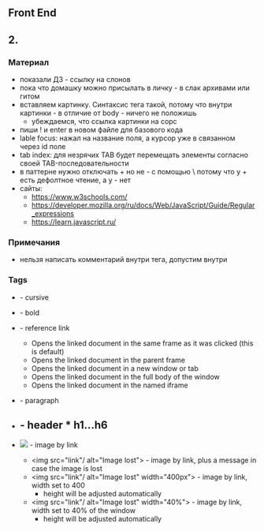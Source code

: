 ## Front End
## 2. 

### Материал
* показали ДЗ - ссылку на слонов
* пока что домашку можно присылать в личку - в слак архивами или гитом
* вставляем картинку. Синтаксис тега такой, потому что внутри картинки - в отличие от body - ничего не положишь
    * убеждаемся, что ссылка картинки на сорс
* пиши ! и enter в новом файле для базового кода
* lable focus: нажал на название поля, а курсор уже в связанном через id поле
* tab index: для незрячих TAB будет перемещать элементы согласно своей TAB-последовательности
* в паттерне нужно отключать + но не - с помощью \ потому что у + есть дефолтное чтение, а у - нет
* сайты:
    * https://www.w3schools.com/
    * https://developer.mozilla.org/ru/docs/Web/JavaScript/Guide/Regular_expressions
    * https://learn.javascript.ru/
### Примечания
* нельзя написать комментарий внутри тега, допустим внутри <img />

### Tags
* <em></em> - cursive
* <b></b> - bold

* <a href="https://en.wikipedia.org/wiki/African_elephant"><a> - reference link
    * <a href="https://en.wikipedia.org/wiki/African_elephant" target="_self"><a>
        Opens the linked document in the same frame as it was clicked (this is default)
    * <a href="https://en.wikipedia.org/wiki/African_elephant" target="_parent"><a> 
        Opens the linked document in the parent frame
    * <a href="https://en.wikipedia.org/wiki/African_elephant" target="_blank"><a> 
        Opens the linked document in a new window or tab
    * <a href="https://en.wikipedia.org/wiki/African_elephant" target="_top"><a> 
        Opens the linked document in the full body of the window
    * <a href="https://en.wikipedia.org/wiki/African_elephant" target="framename"><a> 
        Opens the linked document in the named iframe

* <p><p> - paragraph

* <h2><h2> - header
    * h1...h6

* <img src="link"/> - image by link
    * <img src="link"/ alt="Image lost"> - image by link, plus a message in case the image is lost
    * <img src="link"/ alt="Image lost" width="400px"> - image by link, width set to 400
        * height will be adjusted automatically
    * <img src="link"/ alt="Image lost" width="40%"> - image by link, width set to 40% of the window
        * height will be adjusted automatically




